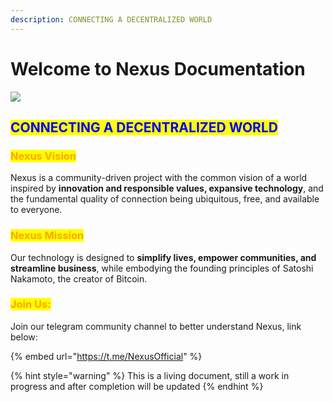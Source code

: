 ```yaml
---
description: CONNECTING A DECENTRALIZED WORLD
---
```


# Welcome to Nexus Documentation

![](https://files.gitbook.com/v0/b/gitbook-x-prod.appspot.com/o/spaces%2FC3z0QMfACp3YahCLQM07%2Fuploads%2F8ETFsG3IfBcLwR1tv6SL%2Fblue%20logo?alt=media)

## <mark style="color:green;">​</mark><mark style="color:blue;">CONNECTING A DECENTRALIZED WORLD</mark>

### <mark style="color:orange;">Nexus Vision</mark>

Nexus is a community-driven project with the common vision of a world inspired by **innovation and responsible values, expansive technology**, and the fundamental quality of connection being ubiquitous, free, and available to everyone.

### <mark style="color:orange;">Nexus Mission</mark>

Our technology is designed to **simplify lives, empower communities, and streamline business**, while embodying the founding principles of Satoshi Nakamoto, the creator of Bitcoin.

### <mark style="color:orange;">Join Us:</mark>

Join our telegram community channel to better understand Nexus, link below:

{% embed url="https://t.me/NexusOfficial" %}

{% hint style="warning" %}
This is a living document, still a work in progress and after completion will be updated
{% endhint %}
